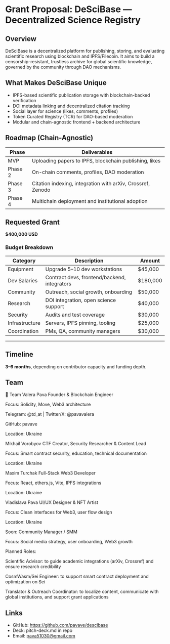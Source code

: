 
# Grant Proposal: DeSciBase — Decentralized Science Registry

## Overview

DeSciBase is a decentralized platform for publishing, storing, and evaluating scientific research using blockchain and IPFS/Filecoin. It aims to build a censorship-resistant, trustless archive for global scientific knowledge, governed by the community through DAO mechanisms.

## What Makes DeSciBase Unique

- IPFS-based scientific publication storage with blockchain-backed verification
- DOI metadata linking and decentralized citation tracking
- Social layer for science (likes, comments, profiles)
- Token Curated Registry (TCR) for DAO-based moderation
- Modular and chain-agnostic frontend + backend architecture

## Roadmap (Chain-Agnostic)

| Phase | Deliverables |
|-------|--------------|
| MVP   | Uploading papers to IPFS, blockchain publishing, likes |
| Phase 2 | On-chain comments, profiles, DAO moderation |
| Phase 3 | Citation indexing, integration with arXiv, Crossref, Zenodo |
| Phase 4 | Multichain deployment and institutional adoption |

## Requested Grant

**$400,000 USD**

### Budget Breakdown

| Category | Description | Amount |
|----------|-------------|--------|
| Equipment | Upgrade 5–10 dev workstations | $45,000 |
| Dev Salaries | Contract devs, frontend/backend, integrators | $180,000 |
| Community | Outreach, social growth, onboarding | $50,000 |
| Research | DOI integration, open science support | $40,000 |
| Security | Audits and test coverage | $30,000 |
| Infrastructure | Servers, IPFS pinning, tooling | $25,000 |
| Coordination | PMs, QA, community managers | $30,000 |

---

## Timeline

**3–6 months**, depending on contributor capacity and funding depth.

## Team

  👥 Team
Valera Pava
Founder & Blockchain Engineer

Focus: Solidity, Move, Web3 architecture

Telegram: @td_at | Twitter/X: @pavavalera

GitHub: pavave

Location: Ukraine

Mikhail Vorobyov
CTF Creator, Security Researcher & Content Lead

Focus: Smart contract security, education, technical documentation

Location: Ukraine

Maxim Turchak
Full-Stack Web3 Developer

Focus: React, ethers.js, Vite, IPFS integrations

Location: Ukraine

Vladislava Pava
UI/UX Designer & NFT Artist

Focus: Clean interfaces for Web3, user flow design

Location: Ukraine

Soon: Community Manager / SMM

Focus: Social media strategy, user onboarding, Web3 growth

Planned Roles:

Scientific Advisor: to guide academic integrations (arXiv, Crossref) and ensure research credibility

CosmWasm/Sei Engineer: to support smart contract deployment and optimization on Sei

Translator & Outreach Coordinator: to localize content, communicate with global institutions, and support grant applications


## Links

- GitHub: https://github.com/pavave/descibase
- Deck: pitch-deck.md in repo
- Email: pava51030@gmail.com
